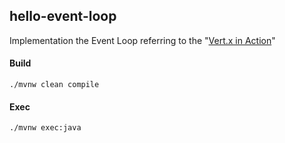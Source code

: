 hello-event-loop
---
Implementation the Event Loop referring to the "[Vert.x in Action](https://www.manning.com/books/vertx-in-action)"

#### Build
```
./mvnw clean compile
```

#### Exec
```.env
./mvnw exec:java
```